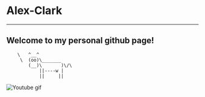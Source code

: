 # Alex-Clark
_____________________________________
 Welcome to my personal github page!
 ------------------------------------- 
        \   ^__^
         \  (oo)\_______
            (__)\       )\/\
                ||----w |
                ||     ||
                
                

![Youtube gif](https://github.com/Alyx-Clark/Alyx-Clark/raw/main/erased-satoru.gif)
